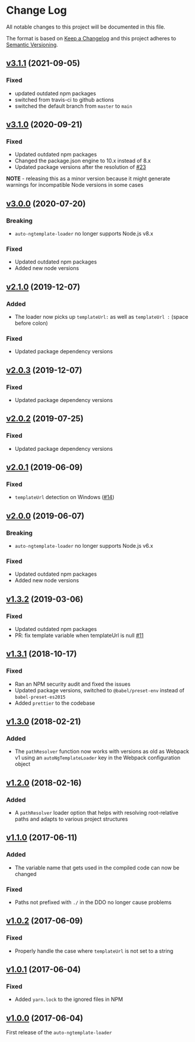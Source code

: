 # Change Log

All notable changes to this project will be documented in this file.

The format is based on [Keep a Changelog](http://keepachangelog.com/)
and this project adheres to [Semantic Versioning](http://semver.org/).

## [v3.1.1](https://github.com/YashdalfTheGray/auto-ngtemplate-loader/tree/v3.1.1) (2021-09-05)

### Fixed

- updated outdated npm packages
- switched from travis-ci to github actions
- switched the default branch from `master` to `main`

## [v3.1.0](https://github.com/YashdalfTheGray/auto-ngtemplate-loader/tree/v3.1.0) (2020-09-21)

### Fixed

- Updated outdated npm packages
- Changed the package.json engine to 10.x instead of 8.x
- Updated package versions after the resolution of [#23](https://github.com/YashdalfTheGray/auto-ngtemplate-loader/issues/23)

**NOTE** - releasing this as a minor version because it might generate warnings for incompatible Node versions in some cases

## [v3.0.0](https://github.com/YashdalfTheGray/auto-ngtemplate-loader/tree/v3.0.0) (2020-07-20)

### Breaking

- `auto-ngtemplate-loader` no longer supports Node.js v8.x

### Fixed

- Updated outdated npm packages
- Added new node versions

## [v2.1.0](https://github.com/YashdalfTheGray/auto-ngtemplate-loader/tree/v2.0.3) (2019-12-07)

### Added

- The loader now picks up `templateUrl:` as well as `templateUrl :` (space before colon)

### Fixed

- Updated package dependency versions

## [v2.0.3](https://github.com/YashdalfTheGray/auto-ngtemplate-loader/tree/v2.0.3) (2019-12-07)

### Fixed

- Updated package dependency versions

## [v2.0.2](https://github.com/YashdalfTheGray/auto-ngtemplate-loader/tree/v2.0.2) (2019-07-25)

### Fixed

- Updated package dependency versions

## [v2.0.1](https://github.com/YashdalfTheGray/auto-ngtemplate-loader/tree/v2.0.1) (2019-06-09)

### Fixed

- `templateUrl` detection on Windows ([#14](https://github.com/YashdalfTheGray/auto-ngtemplate-loader/issues/14))

## [v2.0.0](https://github.com/YashdalfTheGray/auto-ngtemplate-loader/tree/v2.0.0) (2019-06-07)

### Breaking

- `auto-ngtemplate-loader` no longer supports Node.js v6.x

### Fixed

- Updated outdated npm packages
- Added new node versions

## [v1.3.2](https://github.com/YashdalfTheGray/auto-ngtemplate-loader/tree/v1.3.2) (2019-03-06)

### Fixed

- Updated outdated npm packages
- PR: fix template variable when templateUrl is null [#11][1]

## [v1.3.1](https://github.com/YashdalfTheGray/auto-ngtemplate-loader/tree/v1.3.1) (2018-10-17)

### Fixed

- Ran an NPM security audit and fixed the issues
- Updated package versions, switched to `@babel/preset-env` instead of `babel-preset-es2015`
- Added `prettier` to the codebase

## [v1.3.0](https://github.com/YashdalfTheGray/auto-ngtemplate-loader/tree/v1.3.0) (2018-02-21)

### Added

- The `pathResolver` function now works with versions as old as Webpack v1 using an `autoNgTemplateLoader` key in the Webpack configuration object

## [v1.2.0](https://github.com/YashdalfTheGray/auto-ngtemplate-loader/tree/v1.2.0) (2018-02-16)

### Added

- A `pathResolver` loader option that helps with resolving root-relative paths and adapts to various project structures

## [v1.1.0](https://github.com/YashdalfTheGray/auto-ngtemplate-loader/tree/v1.1.0) (2017-06-11)

### Added

- The variable name that gets used in the compiled code can now be changed

### Fixed

- Paths not prefixed with `./` in the DDO no longer cause problems

## [v1.0.2](https://github.com/YashdalfTheGray/auto-ngtemplate-loader/tree/v1.0.2) (2017-06-09)

### Fixed

- Properly handle the case where `templateUrl` is not set to a string

## [v1.0.1](https://github.com/YashdalfTheGray/auto-ngtemplate-loader/tree/v1.0.1) (2017-06-04)

### Fixed

- Added `yarn.lock` to the ignored files in NPM

## [v1.0.0](https://github.com/YashdalfTheGray/auto-ngtemplate-loader/tree/v1.0.0) (2017-06-04)

First release of the `auto-ngtemplate-loader`

[1]: https://github.com/YashdalfTheGray/auto-ngtemplate-loader/pull/11
